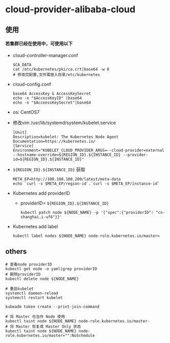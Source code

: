 # cloud-provider-alibaba-cloud

## 使用

#### 若集群已经在使用中，可使用以下
- cloud-controller-manager.conf
  ```shell
  $CA_DATA
  cat /etc/kubernetes/pki/ca.crt|base64 -w 0
  # 修改完配置,文件需放入目录/etc/kubernetes
  ```
- cloud-config.conf
  ```shell
  base64 AccessKey & AccessKeySecret
  echo -n "$AccessKeyID" |base64
  echo -n "$AcceessKeySecret"|base64
  ```

- os: CentOS7
- 修改vim /usr/lib/systemd/system/kubelet.service
  ```
  [Unit]
  Description=kubelet: The Kubernetes Node Agent
  Documentation=https://kubernetes.io/
  [Service]
  Environment="KUBELET_CLOUD_PROVIDER_ARGS=--cloud-provider=external --hostname-override=${REGION_ID}.${INSTANCE_ID} --provider-id=${REGION_ID}.${INSTANCE_ID}"
  ```
- `${REGION_ID}.${INSTANCE_ID}` 获取
    ```
    META_EP=http://100.100.100.200/latest/meta-data
    echo `curl -s $META_EP/region-id`.`curl -s $META_EP/instance-id`
    ```
- Kubernetes add providerID
  - providerID= `${REGION_ID}.${INSTANCE_ID}`
    ```shell
    kubectl patch node ${NODE_NAME} -p '{"spec":{"providerID": "cn-shanghai.i-uf6"}}'
    ```
- Kubernetes add label
  ```
  kubectl label nodes ${NODE_NAME} node-role.kubernetes.io/master=
  ```

## others

```shell
# 查看node providerID
kubectl get node -o yaml|grep providerID
# 删除providerID
kubectl delete node ${NODE_NAME}

# 重启kubelet
systemctl daemon-reload
systemctl restart kubelet

kubeadm token create --print-join-command

# 将 Master 也当作 Node 使用
kubectl taint node ${NODE_NAME} node-role.kubernetes.io/master-
# 将 Master 恢复成 Master Only 状态
kubectl taint node ${NODE_NAME} node-role.kubernetes.io/master="":NoSchedule
```


